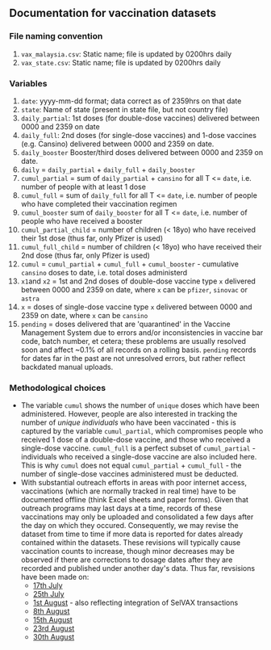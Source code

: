 ## Documentation for vaccination datasets

### File naming convention

1) `vax_malaysia.csv`: Static name; file is updated by 0200hrs daily
2) `vax_state.csv`: Static name; file is updated by 0200hrs daily

### Variables

1) `date`: yyyy-mm-dd format; data correct as of 2359hrs on that date
2) `state`: Name of state (present in state file, but not country file)
3) `daily_partial`: 1st doses (for double-dose vaccines) delivered between 0000 and 2359 on date
4) `daily_full`: 2nd doses (for single-dose vaccines) and 1-dose vaccines (e.g. Cansino) delivered between 0000 and 2359 on date.
5) `daily_booster` Booster/third doses delivered between 0000 and 2359 on date.
6) `daily` = `daily_partial` + `daily_full` + `daily_booster`
7) `cumul_partial` = sum of `daily_partial` + `cansino` for all T <= `date`, i.e. number of people with at least 1 dose
8) `cumul_full` = sum of `daily_full` for all T <= `date`, i.e. number of people who have completed their vaccination regimen
9) `cumul_booster` sum of `daily_booster` for all T <= `date`, i.e. number of people who have received a booster
10) `cumul_partial_child` = number of children (< 18yo) who have received their 1st dose (thus far, only Pfizer is used)
11) `cumul_full_child` = number of children (< 18yo)  who have received their 2nd dose (thus far, only Pfizer is used)
12) `cumul` = `cumul_partial` + `cumul_full` + `cumul_booster` - cumulative `cansino` doses to date, i.e. total doses administerd
13) `x1`and `x2` = 1st and 2nd doses of double-dose vaccine type `x` delivered between 0000 and 2359 on date, where `x` can be `pfizer`, `sinovac` or `astra`
14) `x` = doses of single-dose vaccine type `x` delivered between 0000 and 2359 on date, where `x` can be `cansino`
15) `pending` = doses delivered that are 'quarantined' in the Vaccine Management System due to errors and/or inconsistencies in vaccine bar code, batch number, et cetera; these problems are usually resolved soon and affect ~0.1% of all records on a rolling basis. `pending` records for dates far in the past are not unresolved errors, but rather reflect backdated manual uploads.

### Methodological choices
+ The variable `cumul` shows the number of `unique` doses which have been administered. However, people are also interested in tracking the number of _unique individuals_ who have been vaccinated - this is captured by the variable `cumul_partial`, which compromises people who received 1 dose of a double-dose vaccine, and those who received a single-dose vaccine.  `cumul_full` is a perfect subset of `cumul_partial` - individuals who received a single-dose vaccine are also included here. This is why `cumul` does not equal `cumul_partial` + `cumul_full` - the number of single-dose vaccines administered must be deducted.
+ With substantial outreach efforts in areas with poor internet access, vaccinations (which are normally tracked in real time) have to be documented offline (think Excel sheets and paper forms). Given that outreach programs may last days at a time, records of these vaccinations may only be uploaded and consolidated a few days after the day on which they occured. Consequently, we may revise the dataset from time to time if more data is reported for dates already contained within the datasets. These revisions will typically cause vaccination counts to increase, though minor decreases may be observed if there are corrections to dosage dates after they are recorded and published under another day's data. Thus far, revsisions have been made on:
     + [17th July](https://github.com/CITF-Malaysia/citf-public/commit/2f3100bce891e34c660471ac4dc96dddb911e6eb#diff-61b43ea1f6043e3ce51f4264320ef8907ad059425fc3bcf7cc9f4c20fac3b025)
     + [25th July](https://github.com/CITF-Malaysia/citf-public/commit/1e49d7268e546c325e83fbd9ce4ca0b3c1186756#diff-61b43ea1f6043e3ce51f4264320ef8907ad059425fc3bcf7cc9f4c20fac3b025)
     + [1st August](https://github.com/CITF-Malaysia/citf-public/commit/14c8ab854257e369b6a43f9b7ae97f58c92cef42#diff-61b43ea1f6043e3ce51f4264320ef8907ad059425fc3bcf7cc9f4c20fac3b025) - also reflecting integration of SelVAX transactions
     + [8th August](https://github.com/CITF-Malaysia/citf-public/commit/8f6b68885e82a99de6040acb1cf33adafd360c64#diff-61b43ea1f6043e3ce51f4264320ef8907ad059425fc3bcf7cc9f4c20fac3b025)
     + [15th August](https://github.com/CITF-Malaysia/citf-public/commit/f9206aed251613c3492f7b9fa01bd8aaffd2c9d5)
     + [23rd August](https://github.com/CITF-Malaysia/citf-public/commit/238abf321bf0095cdf95f27e142e2603fe99861a)
     + [30th August](https://github.com/CITF-Malaysia/citf-public/commit/693ba64fd8c4f83a0869c1b03a5605f9e3755d2b)
